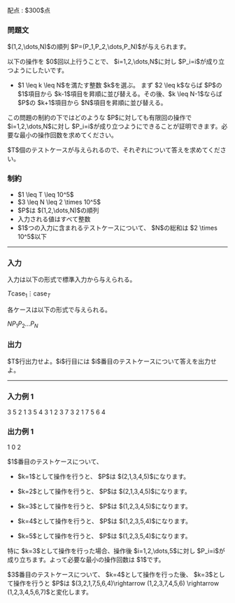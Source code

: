 
<div>

<span>

<span>

<p>
配点 : $300$点
</p>

<div>

<section>

### **問題文**

<p>
$(1,2,\dots,N)$の順列 $P=(P_1,P_2,\dots,P_N)$が与えられます。
</p>

<p>
以下の操作を $0$回以上行うことで、 $i=1,2,\dots,N$に対し $P_i=i$が成り立つようにしたいです。
</p>

<ul>

<li>
$1 \leq k \leq N$を満たす整数 $k$を選ぶ。 まず $2 \leq k$ならば $P$の $1$項目から $k-1$項目を昇順に並び替える。その後、$k \leq N-1$ならば $P$の $k+1$項目から $N$項目を昇順に並び替える。
</li>

</ul>

<p>
この問題の制約の下ではどのような $P$に対しても有限回の操作で $i=1,2,\dots,N$に対し $P_i=i$が成り立つようにできることが証明できます。必要な最小の操作回数を求めてください。
</p>

<p>
$T$個のテストケースが与えられるので、それぞれについて答えを求めてください。
</p>

</section>

</div>

<div>

<section>

### **制約**

<ul>

<li>
$1 \leq T \leq 10^5$
</li>

<li>
$3 \leq N \leq 2 \times 10^5$
</li>

<li>
$P$は $(1,2,\dots,N)$の順列
</li>

<li>
入力される値はすべて整数
</li>

<li>
$1$つの入力に含まれるテストケースについて、 $N$の総和は $2 \times 10^5$以下
</li>

</ul>

</section>

</div>

---

<div>

<div>

<section>

### **入力**

<p>
入力は以下の形式で標準入力から与えられる。
</p>

<div>

$T$$\mathrm{case}_1$$\vdots$$\mathrm{case}_T$
</div>

<p>
各ケースは以下の形式で与えられる。
</p>

<div>

$N$$P_1$$P_2$$\dots$$P_N$
</div>

</section>

</div>

<div>

<section>

### **出力**

<p>
$T$行出力せよ。$i$行目には $i$番目のテストケースについて答えを出力せよ。
</p>

</section>

</div>

</div>

---

<div>

<section>

### **入力例 1**

<div>

3
5
2 1 3 5 4
3
1 2 3
7
3 2 1 7 5 6 4

</div>

</section>

</div>

<div>

<section>

### **出力例 1**

<div>

1
0
2

</div>

<p>
$1$番目のテストケースについて、
</p>

<ul>

<li>

<p>
$k=1$として操作を行うと、 $P$は $(2,1,3,4,5)$になります。
</p>

</li>

<li>

<p>
$k=2$として操作を行うと、 $P$は $(2,1,3,4,5)$になります。
</p>

</li>

<li>

<p>
$k=3$として操作を行うと、 $P$は $(1,2,3,4,5)$になります。
</p>

</li>

<li>

<p>
$k=4$として操作を行うと、 $P$は $(1,2,3,5,4)$になります。
</p>

</li>

<li>

<p>
$k=5$として操作を行うと、 $P$は $(1,2,3,5,4)$になります。
</p>

</li>

</ul>

<p>
特に $k=3$として操作を行った場合、操作後 $i=1,2,\dots,5$に対し $P_i=i$が成り立ちます。よって必要な最小の操作回数は $1$です。
</p>

<p>
$3$番目のテストケースについて、 $k=4$として操作を行った後、 $k=3$として操作を行うと $P$は $(3,2,1,7,5,6,4)\rightarrow (1,2,3,7,4,5,6) \rightarrow (1,2,3,4,5,6,7)$と変化します。
</p>

</section>

</div>

</span>

</span>

</div>
